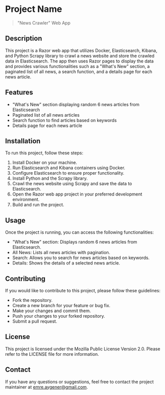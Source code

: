 # Project Name

> "News Crawler" Web App

## Description

This project is a Razor web app that utilizes Docker, Elasticsearch, Kibana, and Python Scrapy library to crawl a news website and store the crawled data in Elasticsearch. The app then uses Razor pages to display the data and provides various functionalities such as a "What's New" section, a paginated list of all news, a search function, and a details page for each news article.

## Features

- "What's New" section displaying random 6 news articles from Elasticsearch
- Paginated list of all news articles
- Search function to find articles based on keywords
- Details page for each news article

## Installation

To run this project, follow these steps:

1. Install Docker on your machine.
2. Run Elasticsearch and Kibana containers using Docker.
3. Configure Elasticsearch to ensure proper functionality.
4. Install Python and the Scrapy library.
5. Crawl the news website using Scrapy and save the data to Elasticsearch.
6. Open the Razor web app project in your preferred development environment.
7. Build and run the project.

## Usage

Once the project is running, you can access the following functionalities:

- "What's New" section: Displays random 6 news articles from Elasticsearch.
- All News: Lists all news articles with pagination.
- Search: Allows you to search for news articles based on keywords.
- Details: Shows the details of a selected news article.

## Contributing

If you would like to contribute to this project, please follow these guidelines:

- Fork the repository.
- Create a new branch for your feature or bug fix.
- Make your changes and commit them.
- Push your changes to your forked repository.
- Submit a pull request.

## License

This project is licensed under the Mozilla Public License Version 2.0. Please refer to the LICENSE file for more information.

## Contact

If you have any questions or suggestions, feel free to contact the project maintainer at emre.aygener@gmail.com.
